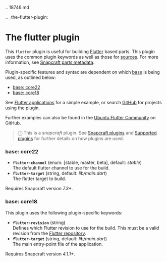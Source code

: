 .. 18746.md

.. _the-flutter-plugin:

# The flutter plugin

This `flutter` plugin is useful for building [Flutter](https://flutter.dev/) based parts.  This plugin uses the common plugin keywords as well as those for [sources](snapcraft-parts-metadata.md#the-flutter-plugin-heading--source). For more information, see [Snapcraft parts metadata](snapcraft-parts-metadata.md).

Plugin-specific features and syntax are dependent on which [base](base-snaps.md) is being used, as outlined below:

- [base: core22](#the-flutter-plugin-heading--core22)
- [base: core18](#the-flutter-plugin-heading--core18)

See [Flutter applications](flutter-applications.md) for a simple example, or search [GitHub](https://github.com/search?q=path%3Asnapcraft.yaml+%22plugin%3A+flutter%22&type=Code) for projects using the plugin.

Further examples can also be found in the [Ubuntu Flutter Community](https://github.com/ubuntu-flutter-community/) on GitHub.

> ⓘ  This is a *snapcraft* plugin. See [Snapcraft plugins](snapcraft-plugins.md) and [Supported plugins](supported-plugins.md) for further details on how plugins are used.

<h3 id='the-flutter-plugin-heading--core22'>base: core22</h3>

- **`flutter-channel`** (enum: [stable, master, beta], default: _stable_)</br>
        The default flutter channel to use for the build.
- **`flutter-target`**  (string, default: _lib/main.dart_)</br>
          The flutter target to build.

Requires Snapcraft version  _7.3+_.

<h3 id='the-flutter-plugin-heading--core18'>base: core18</h3>
This plugin uses the following plugin-specific keywords:

- **`flutter-revision`** (string)</br>
      Defines which Flutter revision to use for the build. This must be a valid revision from the [Flutter repository](https://github.com/flutter/flutter).
- **`flutter-target`**   (string, default:  _lib/main.dart_)</br>
      The main entry-point file of the application.

Requires Snapcraft version  _4.1.1+_.